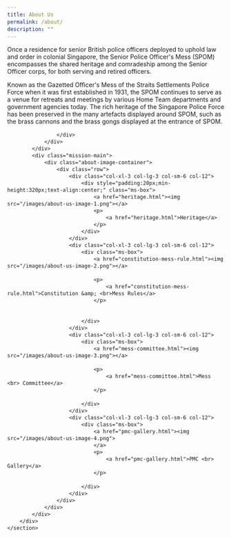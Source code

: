 ```yaml
---
title: About Us
permalink: /about/
description: ""
---
```

<section>
        <div class="main-content">
            <div class="container">
                <div class="row justify-content-center abt-highlights-main">
                    <div class="col-12 col-md-12 align-center">
                        <p class="mbr-section-subtitle align-center mbr-fonts-style pb-2 display-5">
                            Once a residence for senior British police officers deployed to uphold law and order in colonial Singapore, the Senior Police Officer's Mess (SPOM) encompasses the shared heritage and comradeship among the Senior Officer corps, for both serving and retired
                            officers.
                        </p>
                        <p class="mbr-section-subtitle align-center mbr-fonts-style pb-2 display-5">
                            Known as the Gazetted Officer's Mess of the Straits Settlements Police Force when it was first established in 1931, the SPOM continues to serve as a venue for retreats and meetings by various Home Team departments and government agencies today. The rich
                            heritage of the Singapore Police Force has been preserved in the many artefacts displayed around SPOM, such as the brass cannons and the brass gongs displayed at the entrance of SPOM.
                        </p>

                    </div>
                </div>
            </div>
            <div class="mission-main">
                <div class="about-image-container">
                    <div class="row">
                        <div class="col-xl-3 col-lg-3 col-sm-6 col-12">
                            <div style="padding:20px;min-height:320px;text-align:center;" class="ms-box">
                                <a href="heritage.html"><img src="/images/about-us-image-1.png"></a>
                                <p>
                                    <a href="heritage.html">Heritage</a>
                                </p>
                            </div>
                        </div>
                        <div class="col-xl-3 col-lg-3 col-sm-6 col-12">
                            <div class="ms-box">
                                <a href="constitution-mess-rule.html"><img src="/images/about-us-image-2.png"></a>

                                <p>
                                    <a href="constitution-mess-rule.html">Constitution &amp; <br>Mess Rules</a>
                                </p>


                            </div>
                        </div>
                        <div class="col-xl-3 col-lg-3 col-sm-6 col-12">
                            <div class="ms-box">
                                <a href="mess-committee.html"><img src="/images/about-us-image-3.png"></a>

                                <p>
                                    <a href="mess-committee.html">Mess <br> Committee</a>
                                </p>

                            </div>
                        </div>
                        <div class="col-xl-3 col-lg-3 col-sm-6 col-12">
                            <div class="ms-box">
                                <a href="pmc-gallery.html"><img src="/images/about-us-image-4.png">
                                </a>
                                <p>
                                    <a href="pmc-gallery.html">PMC <br> Gallery</a>
                                </p>

                            </div>
                        </div>
                    </div>
                </div>
            </div>
        </div>
    </section>